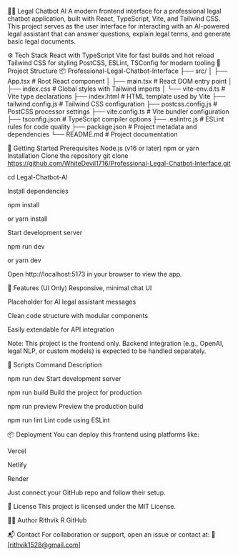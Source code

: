 🧑‍⚖️ Legal Chatbot AI
A modern frontend interface for a professional legal chatbot application, built with React, TypeScript, Vite, and Tailwind CSS. This project serves as the user interface for interacting with an AI-powered legal assistant that can answer questions, explain legal terms, and generate basic legal documents.

⚙️ Tech Stack
React with TypeScript
Vite for fast builds and hot reload
Tailwind CSS for styling
PostCSS, ESLint, TSConfig for modern tooling
📁 Project Structure
📦 Professional-Legal-Chatbot-Interface ├── src/ │ ├── App.tsx # Root React component │ ├── main.tsx # React DOM entry point │ ├── index.css # Global styles with Tailwind imports │ └── vite-env.d.ts # Vite type declarations ├── index.html # HTML template used by Vite ├── tailwind.config.js # Tailwind CSS configuration ├── postcss.config.js # PostCSS processor settings ├── vite.config.ts # Vite bundler configuration ├── tsconfig.json # TypeScript compiler options ├── .eslintrc.js # ESLint rules for code quality ├── package.json # Project metadata and dependencies └── README.md # Project documentation

🚀 Getting Started
Prerequisites
Node.js (v16 or later)
npm or yarn
Installation
Clone the repository
git clone https://github.com/WhiteDevil1716/Professional-Legal-Chatbot-Interface.git

cd Legal-Chatbot-AI

Install dependencies

npm install

or
yarn install

Start development server

npm run dev

or
yarn dev

Open http://localhost:5173 in your browser to view the app.

🧠 Features (UI Only) Responsive, minimal chat UI

Placeholder for AI legal assistant messages

Clean code structure with modular components

Easily extendable for API integration

Note: This project is the frontend only. Backend integration (e.g., OpenAI, legal NLP, or custom models) is expected to be handled separately.

🔧 Scripts Command Description

npm run dev Start development server

npm run build Build the project for production

npm run preview Preview the production build

npm run lint Lint code using ESLint

📦 Deployment You can deploy this frontend using platforms like:

Vercel

Netlify

Render

Just connect your GitHub repo and follow their setup.

📄 License This project is licensed under the MIT License.

🙋‍♂️ Author Rithvik R GitHub

📬 Contact For collaboration or support, open an issue or contact at: 📧 [rithvik1528@gmail.com]
